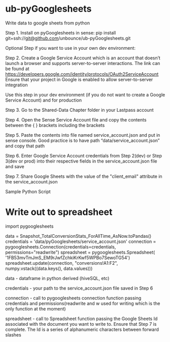 # ub-pyGooglesheets
Write data to google sheets from python

Step 1. Install on pyGooglesheets in sense: 
pip install git+ssh://git@github.com/unbounce/ub-pyGooglesheets.git

Optional Step if you want to use in your own dev environment:

Step 2. Create a Google Service Account which is an account that doesn’t launch a browser and supports server-to-server interactions. The link can be found at https://developers.google.com/identity/protocols/OAuth2ServiceAccount
Ensure that your project in Google is enabled to allow server-to-server integration

Use this step in your dev environment (if you do not want to create a Google Service Account) and for production 

Step 3. Go to the Shared-Data Chapter folder in your Lastpass account

Step 4. Open the Sense Service Account  file and copy the contents between the { } brackets including the brackets	

Step 5. Paste the contents into file named service_account.json and put in sense console. Good practice is to have path “data/service_account.json” and copy that path

Step 6. Enter Google Service Account credentials from Step 2(dev) or Step 3(dev or prod) into their respective fields in the service_account.json file and save

Step 7. Share Google Sheets with the value of  the "client_email" attribute in the service_account.json

Sample Python Script 
# Write out to spreadsheet
import pygooglesheets

data = Snapshot_TotalConversionStats_ForAllTime_AsNow.toPandas()
credentials = 'data/pyGooglesheets/service_account.json'
connection = pygooglesheets.Connection(credentials=credentials,
  permissions="readwrite")
spreadsheet = pygooglesheets.Spreadsheet(
  '1FB53mvTmJmS_EM9rJwfZchkiKrKwf5WPBo7SewoTG54')
spreadsheet.update(connection, "conversions!A1:F2", numpy.vstack((data.keys(), data.values)))

data - dataframe in python derived (hiveSQL, etc)

credentials - your path to the service_account.json file saved in Step 6

connection - call to pygooglesheets connection function passing credentials and permissions(readwrite and w used for writing which is the only function at the moment)

spreadsheet - call to Spreadsheet function passing the Google Sheets Id associated with the document you want to write to. Ensure that Step 7 is complete. The Id is a series of alphanumeric characters between forward slashes

